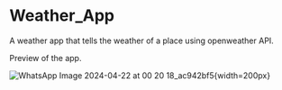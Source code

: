 # Weather_App

A weather app that tells the weather of a place using openweather API.

Preview of the app.

![WhatsApp Image 2024-04-22 at 00 20 18_ac942bf5](https://github.com/jiashah/Weather_app/assets/143675641/ce15212e-8573-458c-b4dc-08110ab4f8cd){width=200px}

